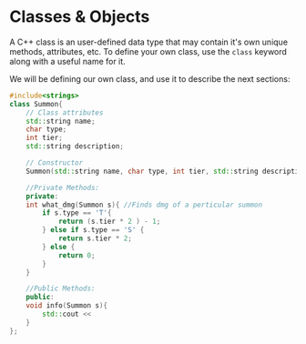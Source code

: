 # Classes & Objects

A C++ class is an user-defined data type that may contain it's own unique methods, attributes, etc. 
To define your own class, use the `class` keyword along with a useful name for it. 

We will be defining our own class, and use it to describe the next sections: 

```c++
#include<strings>
class Summon{
    // Class attributes
    std::string name; 
    char type; 
    int tier; 
    std::string description; 

    // Constructor 
    Summon(std::string name, char type, int tier, std::string description); 

    //Private Methods:
    private:
    int what_dmg(Summon s){ //Finds dmg of a perticular summon
        if s.type == 'T'{
            return (s.tier * 2 ) - 1; 
        } else if s.type == 'S' {
            return s.tier * 2;
        } else {
            return 0;
        }
    }

    //Public Methods: 
    public: 
    void info(Summon s){
        std::cout << 
    }
};

```